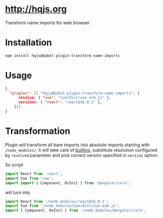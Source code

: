 # http://hqjs.org
Transform name imports for web browser

# Installation
```sh
npm install hqjs@babel-plugin-transform-name-imports
```

# Usage
```json
{
  "plugins": [[ "hqjs@babel-plugin-transform-name-imports", {
      resolve: { "vue": "vue/dist/vue.esm.js" },
      versions: { "react": "react@16.0.1" },
    }]]
}
```

# Transformation
Plugin will transform all bare imports into absolute imports starting with `/node_modules/`, it will take care of [builtins](https://github.com/webpack/node-libs-browser), substitute resolution configured by `resolved` parameter and pick correct version specified in `version` option.

So script
```js
import React from 'react';
import Vue from 'vue';
import import { Component, OnInit } from '@angular/core';
```

will turn into

```js
import React from '/node_modules/react@16.0.1';
import Vue from '/node_modules/vue/dist/vue.esm.js';
import { Component, OnInit } from '/node_modules/@angular/core';
```

